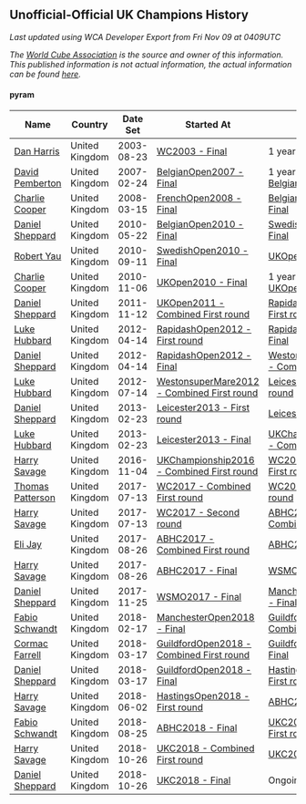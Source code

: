 ## Unofficial-Official UK Champions History

*Last updated using WCA Developer Export from Fri Nov 09 at 0409UTC*

*The [World Cube Association](https://www.worldcubeassociation.org) is the source and owner of this information. This published information is not actual information, the actual information can be found [here](https://www.worldcubeassociation.org/results).*

#### pyram

|Name|Country|Date Set|Started At|Ended At|Days Held|  
|--|--|--|--|--|--|  
|[Dan Harris](https://www.worldcubeassociation.org/persons/2003HARR01)|United Kingdom|2003-08-23|[WC2003 - Final](https://www.worldcubeassociation.org/competitions/WC2003/results/all#epyram_f)|1 year after [WC2003](https://www.worldcubeassociation.org/competitions/WC2003/results/all#epyram_f)|366|  
|[David Pemberton](https://www.worldcubeassociation.org/persons/2006PEMB01)|United Kingdom|2007-02-24|[BelgianOpen2007 - Final](https://www.worldcubeassociation.org/competitions/BelgianOpen2007/results/all#epyram_f)|1 year after [BelgianOpen2007](https://www.worldcubeassociation.org/competitions/BelgianOpen2007/results/all#epyram_f)|365|  
|[Charlie Cooper](https://www.worldcubeassociation.org/persons/2007COOP01)|United Kingdom|2008-03-15|[FrenchOpen2008 - Final](https://www.worldcubeassociation.org/competitions/FrenchOpen2008/results/all#epyram_f)|[BelgianOpen2010 - Final](https://www.worldcubeassociation.org/competitions/BelgianOpen2010/results/all#epyram_f)|798|  
|[Daniel Sheppard](https://www.worldcubeassociation.org/persons/2009SHEP01)|United Kingdom|2010-05-22|[BelgianOpen2010 - Final](https://www.worldcubeassociation.org/competitions/BelgianOpen2010/results/all#epyram_f)|[SwedishOpen2010 - Final](https://www.worldcubeassociation.org/competitions/SwedishOpen2010/results/all#epyram_f)|112|  
|[Robert Yau](https://www.worldcubeassociation.org/persons/2009YAUR01)|United Kingdom|2010-09-11|[SwedishOpen2010 - Final](https://www.worldcubeassociation.org/competitions/SwedishOpen2010/results/all#epyram_f)|[UKOpen2010 - Final](https://www.worldcubeassociation.org/competitions/UKOpen2010/results/all#epyram_f)|56|  
|[Charlie Cooper](https://www.worldcubeassociation.org/persons/2007COOP01)|United Kingdom|2010-11-06|[UKOpen2010 - Final](https://www.worldcubeassociation.org/competitions/UKOpen2010/results/all#epyram_f)|1 year after [UKOpen2010](https://www.worldcubeassociation.org/competitions/UKOpen2010/results/all#epyram_f)|365|  
|[Daniel Sheppard](https://www.worldcubeassociation.org/persons/2009SHEP01)|United Kingdom|2011-11-12|[UKOpen2011 - Combined First round](https://www.worldcubeassociation.org/competitions/UKOpen2011/results/all#epyram_d)|[RapidashOpen2012 - First round](https://www.worldcubeassociation.org/competitions/RapidashOpen2012/results/all#epyram_1)|154|  
|[Luke Hubbard](https://www.worldcubeassociation.org/persons/2011HUBB01)|United Kingdom|2012-04-14|[RapidashOpen2012 - First round](https://www.worldcubeassociation.org/competitions/RapidashOpen2012/results/all#epyram_1)|[RapidashOpen2012 - Final](https://www.worldcubeassociation.org/competitions/RapidashOpen2012/results/all#epyram_f)|0|  
|[Daniel Sheppard](https://www.worldcubeassociation.org/persons/2009SHEP01)|United Kingdom|2012-04-14|[RapidashOpen2012 - Final](https://www.worldcubeassociation.org/competitions/RapidashOpen2012/results/all#epyram_f)|[WestonsuperMare2012 - Combined First round](https://www.worldcubeassociation.org/competitions/WestonsuperMare2012/results/all#epyram_d)|91|  
|[Luke Hubbard](https://www.worldcubeassociation.org/persons/2011HUBB01)|United Kingdom|2012-07-14|[WestonsuperMare2012 - Combined First round](https://www.worldcubeassociation.org/competitions/WestonsuperMare2012/results/all#epyram_d)|[Leicester2013 - First round](https://www.worldcubeassociation.org/competitions/Leicester2013/results/all#epyram_1)|224|  
|[Daniel Sheppard](https://www.worldcubeassociation.org/persons/2009SHEP01)|United Kingdom|2013-02-23|[Leicester2013 - First round](https://www.worldcubeassociation.org/competitions/Leicester2013/results/all#epyram_1)|[Leicester2013 - Final](https://www.worldcubeassociation.org/competitions/Leicester2013/results/all#epyram_f)|0|  
|[Luke Hubbard](https://www.worldcubeassociation.org/persons/2011HUBB01)|United Kingdom|2013-02-23|[Leicester2013 - Final](https://www.worldcubeassociation.org/competitions/Leicester2013/results/all#epyram_f)|[UKChampionship2016 - Combined First round](https://www.worldcubeassociation.org/competitions/UKChampionship2016/results/all#epyram_d)|1351|  
|[Harry Savage](https://www.worldcubeassociation.org/persons/2013SAVA01)|United Kingdom|2016-11-04|[UKChampionship2016 - Combined First round](https://www.worldcubeassociation.org/competitions/UKChampionship2016/results/all#epyram_d)|[WC2017 - Combined First round](https://www.worldcubeassociation.org/competitions/WC2017/results/all#epyram_d)|252|  
|[Thomas Patterson](https://www.worldcubeassociation.org/persons/2014PATT02)|United Kingdom|2017-07-13|[WC2017 - Combined First round](https://www.worldcubeassociation.org/competitions/WC2017/results/all#epyram_d)|[WC2017 - Second round](https://www.worldcubeassociation.org/competitions/WC2017/results/all#epyram_2)|0|  
|[Harry Savage](https://www.worldcubeassociation.org/persons/2013SAVA01)|United Kingdom|2017-07-13|[WC2017 - Second round](https://www.worldcubeassociation.org/competitions/WC2017/results/all#epyram_2)|[ABHC2017 - Combined First round](https://www.worldcubeassociation.org/competitions/ABHC2017/results/all#epyram_d)|42|  
|[Eli Jay](https://www.worldcubeassociation.org/persons/2014JAYE01)|United Kingdom|2017-08-26|[ABHC2017 - Combined First round](https://www.worldcubeassociation.org/competitions/ABHC2017/results/all#epyram_d)|[ABHC2017 - Final](https://www.worldcubeassociation.org/competitions/ABHC2017/results/all#epyram_f)|0|  
|[Harry Savage](https://www.worldcubeassociation.org/persons/2013SAVA01)|United Kingdom|2017-08-26|[ABHC2017 - Final](https://www.worldcubeassociation.org/competitions/ABHC2017/results/all#epyram_f)|[WSMO2017 - Final](https://www.worldcubeassociation.org/competitions/WSMO2017/results/all#epyram_f)|91|  
|[Daniel Sheppard](https://www.worldcubeassociation.org/persons/2009SHEP01)|United Kingdom|2017-11-25|[WSMO2017 - Final](https://www.worldcubeassociation.org/competitions/WSMO2017/results/all#epyram_f)|[ManchesterOpen2018 - Final](https://www.worldcubeassociation.org/competitions/ManchesterOpen2018/results/all#epyram_f)|84|  
|[Fabio Schwandt](https://www.worldcubeassociation.org/persons/2014SCHW02)|United Kingdom|2018-02-17|[ManchesterOpen2018 - Final](https://www.worldcubeassociation.org/competitions/ManchesterOpen2018/results/all#epyram_f)|[GuildfordOpen2018 - Combined First round](https://www.worldcubeassociation.org/competitions/GuildfordOpen2018/results/all#epyram_d)|28|  
|[Cormac Farrell](https://www.worldcubeassociation.org/persons/2016FARR01)|United Kingdom|2018-03-17|[GuildfordOpen2018 - Combined First round](https://www.worldcubeassociation.org/competitions/GuildfordOpen2018/results/all#epyram_d)|[GuildfordOpen2018 - Final](https://www.worldcubeassociation.org/competitions/GuildfordOpen2018/results/all#epyram_f)|0|  
|[Daniel Sheppard](https://www.worldcubeassociation.org/persons/2009SHEP01)|United Kingdom|2018-03-17|[GuildfordOpen2018 - Final](https://www.worldcubeassociation.org/competitions/GuildfordOpen2018/results/all#epyram_f)|[HastingsOpen2018 - First round](https://www.worldcubeassociation.org/competitions/HastingsOpen2018/results/all#epyram_1)|77|  
|[Harry Savage](https://www.worldcubeassociation.org/persons/2013SAVA01)|United Kingdom|2018-06-02|[HastingsOpen2018 - First round](https://www.worldcubeassociation.org/competitions/HastingsOpen2018/results/all#epyram_1)|[ABHC2018 - Final](https://www.worldcubeassociation.org/competitions/ABHC2018/results/all#epyram_f)|84|  
|[Fabio Schwandt](https://www.worldcubeassociation.org/persons/2014SCHW02)|United Kingdom|2018-08-25|[ABHC2018 - Final](https://www.worldcubeassociation.org/competitions/ABHC2018/results/all#epyram_f)|[UKC2018 - Combined First round](https://www.worldcubeassociation.org/competitions/UKC2018/results/all#epyram_d)|63|  
|[Harry Savage](https://www.worldcubeassociation.org/persons/2013SAVA01)|United Kingdom|2018-10-26|[UKC2018 - Combined First round](https://www.worldcubeassociation.org/competitions/UKC2018/results/all#epyram_d)|[UKC2018 - Final](https://www.worldcubeassociation.org/competitions/UKC2018/results/all#epyram_f)|0|  
|[Daniel Sheppard](https://www.worldcubeassociation.org/persons/2009SHEP01)|United Kingdom|2018-10-26|[UKC2018 - Final](https://www.worldcubeassociation.org/competitions/UKC2018/results/all#epyram_f)|Ongoing|13|  
